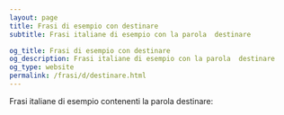 ```yaml
---
layout: page
title: Frasi di esempio con destinare 
subtitle: Frasi italiane di esempio con la parola  destinare

og_title: Frasi di esempio con destinare 
og_description: Frasi italiane di esempio con la parola  destinare
og_type: website
permalink: /frasi/d/destinare.html
---
```


Frasi italiane di esempio contenenti la parola destinare:


